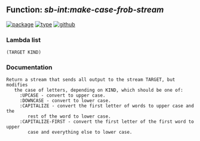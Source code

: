 ## Function: ***sb-int:make-case-frob-stream***
[![package](https://img.shields.io/badge/Package-SB--INT-5f9ea0.svg?style=social&colorA=999999)](../) [![type](https://img.shields.io/badge/Type-Function-5f9ea0.svg?style=social&colorA=999999)](../#function) [![github](https://img.shields.io/badge/GitHub-View_the_source-5f9ea0.svg?style=social&colorA=999999&logo=github)](https://github.com/sbcl/sbcl/blob/master/src/code/stream.lisp/) 
### Lambda list
```
(TARGET KIND)
```
### Documentation
```
Return a stream that sends all output to the stream TARGET, but modifies
   the case of letters, depending on KIND, which should be one of:
     :UPCASE - convert to upper case.
     :DOWNCASE - convert to lower case.
     :CAPITALIZE - convert the first letter of words to upper case and the
        rest of the word to lower case.
     :CAPITALIZE-FIRST - convert the first letter of the first word to upper
        case and everything else to lower case.
```
